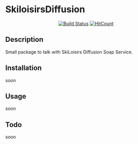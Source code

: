 # SkiloisirsDiffusion

<div align="center">
    
[![Build Status](https://travis-ci.org/tyteck/skiloisirsdiffusion.svg?branch=main)](https://travis-ci.org/tyteck/skiloisirsdiffusion)
[![HitCount](http://hits.dwyl.io/tyteck/skiloisirsdiffusion.svg)](http://hits.dwyl.io/tyteck/skiloisirsdiffusion)

</div>

## Description
Small package to talk with SkiLoisirs Diffusion Soap Service.

## Installation
soon

## Usage
soon

## Todo
soon